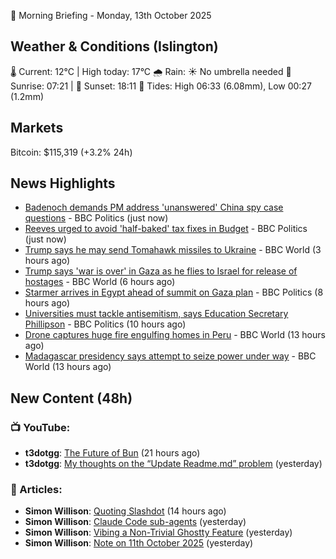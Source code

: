 🌅 Morning Briefing - Monday, 13th October 2025

## Weather & Conditions (Islington)

🌡️ Current: 12°C | High today: 17°C
🌧️ Rain: ☀️ No umbrella needed
🌅 Sunrise: 07:21 | 🌇 Sunset: 18:11
🌊 Tides: High 06:33 (6.08mm), Low 00:27 (1.2mm)

## Markets

Bitcoin: $115,319 (+3.2% 24h)

## News Highlights

- [Badenoch demands PM address 'unanswered' China spy case questions](https://www.bbc.com/news/articles/cg424d712q7o?at_medium=RSS&at_campaign=rss) - BBC Politics (just now)
- [Reeves urged to avoid 'half-baked' tax fixes in Budget](https://www.bbc.com/news/articles/cx2n08n15w2o?at_medium=RSS&at_campaign=rss) - BBC Politics (just now)
- [Trump says he may send Tomahawk missiles to Ukraine](https://www.bbc.com/news/articles/c93xpqgzkv0o?at_medium=RSS&at_campaign=rss) - BBC World (3 hours ago)
- [Trump says 'war is over' in Gaza as he flies to Israel for release of hostages](https://www.bbc.com/news/articles/cn409y125v3o?at_medium=RSS&at_campaign=rss) - BBC World (6 hours ago)
- [Starmer arrives in Egypt ahead of summit on Gaza plan](https://www.bbc.com/news/articles/c9qnqx7znqno?at_medium=RSS&at_campaign=rss) - BBC Politics (8 hours ago)
- [Universities must tackle antisemitism, says Education Secretary Phillipson](https://www.bbc.com/news/articles/cly9y7gg6eqo?at_medium=RSS&at_campaign=rss) - BBC Politics (10 hours ago)
- [Drone captures huge fire engulfing homes in Peru](https://www.bbc.com/news/videos/cj07002d775o?at_medium=RSS&at_campaign=rss) - BBC World (13 hours ago)
- [Madagascar presidency says attempt to seize power under way](https://www.bbc.com/news/articles/cd070pn4g07o?at_medium=RSS&at_campaign=rss) - BBC World (13 hours ago)

## New Content (48h)
### 📺 YouTube:

- **t3dotgg**: [The Future of Bun](https://www.youtube.com/watch?v=dSIgEJSi0rY) (21 hours ago)
- **t3dotgg**: [My thoughts on the “Update Readme.md” problem](https://www.youtube.com/watch?v=IrrOHBqq7oU) (yesterday)

### 📝 Articles:

- **Simon Willison**: [Quoting Slashdot](https://simonwillison.net/2025/Oct/12/slashdot/#atom-everything) (14 hours ago)
- **Simon Willison**: [Claude Code sub-agents](https://simonwillison.net/2025/Oct/11/sub-agents/#atom-everything) (yesterday)
- **Simon Willison**: [Vibing a Non-Trivial Ghostty Feature](https://simonwillison.net/2025/Oct/11/vibing-a-non-trivial-ghostty-feature/#atom-everything) (yesterday)
- **Simon Willison**: [Note on 11th October 2025](https://simonwillison.net/2025/Oct/11/uncomfortable/#atom-everything) (yesterday)
